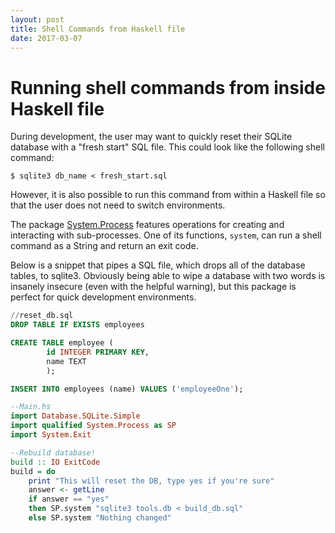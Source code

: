 ```yaml
---
layout: post
title: Shell Commands from Haskell file
date: 2017-03-07
---
```

# Running shell commands from inside Haskell file

During development, the user may want to quickly reset their SQLite database with a "fresh start" SQL file. This could look like the following shell command:

`$ sqlite3 db_name < fresh_start.sql`

However, it is also possible to run this command from within a Haskell file so that the user does not need to switch environments. 

The package [System.Process](https://hackage.haskell.org/package/process-1.6.0.0/docs/System-Process.html) features operations for creating and interacting with sub-processes. One of its functions, `system`, can run a shell command as a String and return an exit code. 

Below is a snippet that pipes a SQL file, which drops all of the database tables, to sqlite3. Obviously being able to wipe a database with two words is insanely insecure (even with the helpful warning), but this package is perfect for quick development environments.

```sql
//reset_db.sql
DROP TABLE IF EXISTS employees

CREATE TABLE employee (
        id INTEGER PRIMARY KEY, 
        name TEXT
        );

INSERT INTO employees (name) VALUES ('employeeOne');
```

```haskell
--Main.hs
import Database.SQLite.Simple
import qualified System.Process as SP
import System.Exit

--Rebuild database!
build :: IO ExitCode
build = do
    print "This will reset the DB, type yes if you're sure"
    answer <- getLine
    if answer == "yes"
    then SP.system "sqlite3 tools.db < build_db.sql"
    else SP.system "Nothing changed"
```
